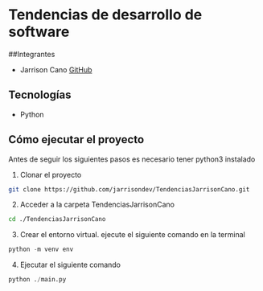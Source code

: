 # Tendencias de desarrollo de software

##Integrantes
- Jarrison Cano [GitHub](https://github.jarrison.dev)


## Tecnologías
- Python


## Cómo ejecutar el proyecto
Antes de seguir los siguientes pasos es necesario tener python3 instalado
1. Clonar el proyecto
```bash
git clone https://github.com/jarrisondev/TendenciasJarrisonCano.git
```
2. Acceder a la carpeta TendenciasJarrisonCano

```bash
cd ./TendenciasJarrisonCano
```

3. Crear el entorno virtual. ejecute el siguiente comando en la terminal
```py
python -m venv env
```

4. Ejecutar el siguiente comando

```py
python ./main.py
```

